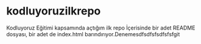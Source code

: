 # kodluyoruzilkrepo
Kodluyoruz Eğitimi kapsamında açtığım ilk repo  İçerisinde bir adet README dosyası, bir adet de index.html barındırıyor.Denemesdfsdfsfsdfsfsfgit 

